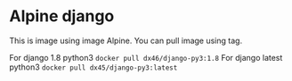 # Alpine django 

This is image using image Alpine.
You can pull image using tag.

For django 1.8 python3 `docker pull dx46/django-py3:1.8`
For django latest python3 `docker pull dx45/django-py3:latest`
